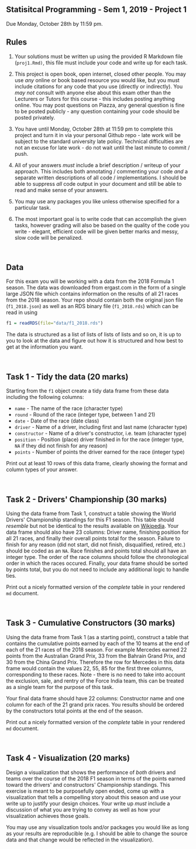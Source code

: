 Statisitcal Programming - Sem 1, 2019 - Project 1
-----------

Due Monday, October 28th by 11:59 pm.

## Rules

1. Your solutions must be written up using the provided R Markdown file (`proj1.Rmd)`, this file must include your code and write up for each task.

2. This project is open book, open internet, closed other people. You may use *any* online or book based resource you would like, but you must include citations for any code that you use (directly or indirectly). You *may not* consult with anyone else about this exam other than the Lecturers or Tutors for this course - this includes posting anything online. You may post questions on Piazza, any general question is fine to be posted publicly - any question containing your code should be posted privately.

3. You have until Monday, October 28th at 11:59 pm to complete this project and turn it in via your personal Github repo - late work will be subject to the standard university late policy. Technical difficulties are not an excuse for late work - do not wait until the last minute to commit / push.

4. All of your answers *must* include a brief description / writeup of your approach. This includes both annotating / commenting your code *and* a separate written descriptions of all code / implementations. I should be able to suppress *all* code output in your document and still be able to read and make sense of your answers.

5. You may use any packages you like unless otherwise specified for a particular task.

6. The most important goal is to write code that can accomplish the given tasks, however grading will also be based on the quality of the code you write - elegant, efficient code will be given better marks and messy, slow code will be penalized.

<br />

## Data

For this exam you will be working with a data from the 2018 Formula 1 season. The data was downloaded from ergast.com in the form of a single large JSON file which contains information on the results of all 21 races from the 2018 season. Your repo should contain both the original json file (`f1_2018.json`) as well as an RDS binary file (`f1_2018.rds`) which can be read in using

```r
f1 = readRDS(file="data/f1_2018.rds")
```

The data is structured as a list of lists of lists of lists and so on, it is up to you to look at the data and figure out how it is structured and how best to get at the information you want.

<br />

## Task 1 - Tidy the data (20 marks)

Starting from the `f1` object create a tidy data frame from these data including the following columns:

* `name` - The name of the race (character type)
* `round` - Round of the race (integer type, between 1 and 21)
* `date` - Date of the race (date class)
* `driver` - Name of a driver, including first and last name (character type)
* `constructor` - Name of a driver's constructor, i.e. team (character type)
* `position` - Position (place) driver finished in for the race (integer type, `NA` if they did not finish for any reason)
* `points` - Number of points the driver earned for the race (integer type)

Print out at least 10 rows of this data frame, clearly showing the format and column types of your answer.

<br/>


## Task 2 - Drivers' Championship (30 marks)

Using the data frame from Task 1, construct a table showing the World Drivers' Championship standings for this F1 season. This table should *resemble* but not be identical to the results available on [Wikipedia](https://en.wikipedia.org/wiki/2018_Formula_One_World_Championship#World_Drivers'_Championship_standings). Your data frame should also have 23 columns: Driver name, finishing position for all 21 races, and finally their overall points total for the season. Failure to finish for any reason (did not start, did not finish, disqualified, retired, etc.) should be coded as an `NA`. Race finishes and points total should all have an integer type. The order of the race columns should follow the chronological order in which the races occured. Finally, your data frame should be sorted by points total, but you do not need to include any additional logic to handle ties. 

Print out a nicely formatted version of the *complete* table in your rendered `md` document. 

<br />

## Task 3 - Cumulative Constructors (30 marks)

Using the data frame from Task 1 (as a starting point), construct a table that contains the cumulative points earned by each of the 10 teams at the end of each of the 21 races of the 2018 season. For example Mercedes earned 22 points from the Australian Grand Prix, 33 from the Bahrain Grand Prix, and 30 from the China Grand Prix. Therefore the row for Mercedes in this data frame would contain the values 22, 55, 85 for the first three columns, corresponding to these races. Note - there is no need to take into account the exclusion, sale, and rentry of the Force India team, this can be treated as a single team for the purpose of this task.

Your final data frame should have 22 columns: Constructor name and one column for each of the 21 grand prix races. You results should be ordered by the constructors total points at the end of the season.

Print out a nicely formatted version of the *complete* table in your rendered `md` document.

<br />

## Task 4 - Visualization (20 marks)

Design a visualization that shows the performance of *both* drivers and teams over the course of the 2018 F1 season in terms of the points earned toward the drivers' and constructors' Championship standings. This exercise is meant to be purposefully open ended, come up with a visualization that tells a compelling story about this season and use your write up to justify your design choices. Your write up *must* include a discussion of what you are trying to convey as well as how your visualization achieves those goals.

You may use any visualization tools and/or packages you would like as long as your results are reproducible (e.g. I should be able to change the source data and that change would be reflected in the visualization).


